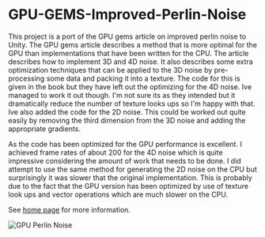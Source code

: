 # GPU-GEMS-Improved-Perlin-Noise

This project is a port of the GPU gems article on improved perlin noise to Unity. The GPU gems article describes a method that is more optimal for the GPU than implementations that have been written for the CPU. The article describes how to implement 3D and 4D noise. It also describes some extra optimization techniques that can be applied to the 3D noise by pre-processing some data and packing it into a texture. The code for this is given in the book but they have left out the optimizing for the 4D noise. Ive managed to work it out though. I'm not sure its as they intended but it dramatically reduce the number of texture looks ups so I'm happy with that. Ive also added the code for the 2D noise. This could be worked out quite easily by removing the third dimension from the 3D noise and adding the appropriate gradients.

As the code has been optimized for the GPU performance is excellent. I achieved frame rates of about 200 for the 4D noise which is quite impressive considering the amount of work that needs to be done. I did attempt to use the same method for generating the 2D noise on the CPU but surprisingly it was slower that the original implementation. This is probably due to the fact that the GPU version has been optimized by use of texture look ups and vector operations which are much slower on the CPU.

See [home page](https://www.digital-dust.com/single-post/2017/03/16/GPU-GEMS-to-Unity-Improved-Perlin-noise) for more information.

![GPU Perlin Noise](https://static.wixstatic.com/media/1e04d5_7e2bd35435c84ac5aa6c1158de54d056~mv2.jpg/v1/fill/w_486,h_486,al_c,q_80,usm_0.66_1.00_0.01/1e04d5_7e2bd35435c84ac5aa6c1158de54d056~mv2.jpg)
